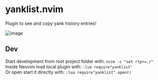 # yanklist.nvim

Plugin to see and copy yank history entries!

![image](https://user-images.githubusercontent.com/66632359/236573622-ed1e256f-d0eb-49ff-b928-408e2f31363d.png)



## Dev

Start development from root project folder with:
`nvim -c "set rtp+=./"`
<br>
Inside Neovim load local plugin with:
`:lua require"yanklist"`
<br>
Or open start it directly with:
`:lua require"yanklist".open()`
